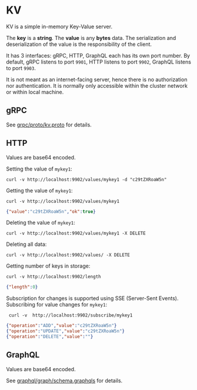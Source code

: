 # KV

KV is a simple in-memory Key-Value server.

The **key** is a **string**.
The **value** is any **bytes** data. The serialization and deserialization of the value is the responsibility of the client.

It has 3 interfaces: gRPC, HTTP, GraphQL each has its own port number.
By default, gRPC listens to port `9901`, HTTP listens to port `9902`, GraphQL listens to port `9903`.

It is not meant as an internet-facing server, hence there is no authorization nor authentication. It is normally only accessible within the cluster network or within local machine.

## gRPC

See [grpc/proto/kv.proto](https://github.com/y7ls8i/kv/blob/main/grpc/proto/kv.proto) for details.

## HTTP

Values are base64 encoded.

Setting the value of `mykey1`:
```shell
curl -v http://localhost:9902/values/mykey1 -d "c29tZXRoaW5n"
```

Getting the value of `mykey1`:
```shell
curl -v http://localhost:9902/values/mykey1
```
```json
{"value":"c29tZXRoaW5n","ok":true}
```

Deleting the value of `mykey1`:
```shell
curl -v http://localhost:9902/values/mykey1 -X DELETE
```

Deleting all data:
```shell
curl -v http://localhost:9902/values/ -X DELETE
```

Getting number of keys in storage:
```shell
curl -v http://localhost:9902/length
```
```json
{"length":0}
```

Subscription for changes is supported using SSE (Server-Sent Events).
Subscribing for value changes for `mykey1`:
```shell
 curl -v  http://localhost:9902/subscribe/mykey1
```
```json
{"operation":"ADD","value":"c29tZXRoaW5n"}
{"operation":"UPDATE","value":"c29tZXRoaW5n"}
{"operation":"DELETE","value":""}
```

## GraphQL

Values are base64 encoded.

See [graphql/graph/schema.graphqls](https://github.com/y7ls8i/kv/blob/main/graphql/graph/schema.graphqls) for details.
